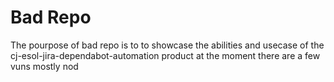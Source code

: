 # Bad Repo

The pourpose of bad repo is to to showcase the abilities and usecase of the cj-esol-jira-dependabot-automation product at the moment there are a few vuns mostly nod
